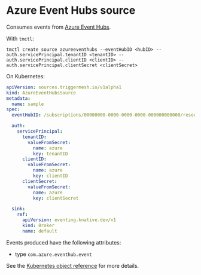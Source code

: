 # Azure Event Hubs source

Consumes events from [Azure Event Hubs](https://learn.microsoft.com/en-us/azure/event-hubs/event-hubs-about).

With `tmctl`:

```
tmctl create source azureeventhubs --eventHubID <hubID> --auth.servicePrincipal.tenantID <tenantID> --auth.servicePrincipal.clientID <clientID> --auth.servicePrincipal.clientSecret <clientSecret>
```

On Kubernetes:

```yaml
apiVersion: sources.triggermesh.io/v1alpha1
kind: AzureEventHubsSource
metadata:
  name: sample
spec:
  eventHubID: /subscriptions/00000000-0000-0000-0000-000000000000/resourceGroups/MyGroup/providers/Microsoft.EventHub/namespaces/MyNamespace/eventhubs/MyEvents

  auth:
    servicePrincipal:
      tenantID:
        valueFromSecret:
          name: azure
          key: tenantID
      clientID:
        valueFromSecret:
          name: azure
          key: clientID
      clientSecret:
        valueFromSecret:
          name: azure
          key: clientSecret

  sink:
    ref:
      apiVersion: eventing.knative.dev/v1
      kind: Broker
      name: default
```

Events produced have the following attributes:

* type `com.azure.eventhub.event`

See the [Kubernetes object reference](../../reference/sources/#sources.triggermesh.io/v1alpha1.AzureEventHubsSource) for more details.
